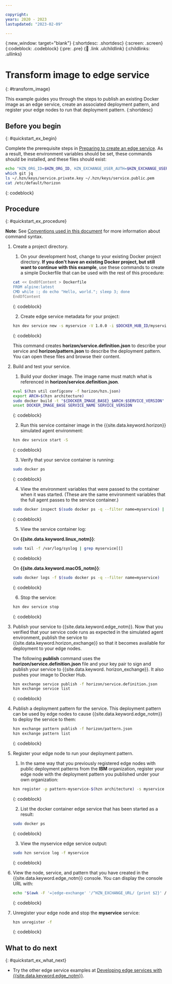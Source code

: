 ```yaml
---

copyright:
years: 2020 - 2023
lastupdated: "2023-02-09"

---
```


{:new_window: target="blank"}
{:shortdesc: .shortdesc}
{:screen: .screen}
{:codeblock: .codeblock}
{:pre: .pre}
{:child: .link .ulchildlink}
{:childlinks: .ullinks}

# Transform image to edge service
{: #transform_image}

This example guides you through the steps to publish an existing Docker image as an edge service, create an associated deployment pattern, and register your edge nodes to run that deployment pattern.
{:shortdesc}

## Before you begin
{: #quickstart_ex_begin}

Complete the prerequisite steps in [Preparing to create an edge service](service_containers.md). As a result, these environment variables should be set, these commands should be installed, and these files should exist:

```bash
echo "HZN_ORG_ID=$HZN_ORG_ID, HZN_EXCHANGE_USER_AUTH=$HZN_EXCHANGE_USER_AUTH, DOCKER_HUB_ID=$DOCKER_HUB_ID"
which git jq
ls ~/.hzn/keys/service.private.key ~/.hzn/keys/service.public.pem
cat /etc/default/horizon
```
{: codeblock}

## Procedure
{: #quickstart_ex_procedure}

**Note**: See [Conventions used in this document](../getting_started/document_conventions.md) for more information about command syntax.

1. Create a project directory.

   1. On your development host, change to your existing Docker project directory. **If you don't have an existing Docker project, but still want to continue with this example**, use these commands to create a simple Dockerfile that can be used with the rest of this procedure:

   ```bash
   cat << EndOfContent > Dockerfile
   FROM alpine:latest
   CMD while :; do echo "Hello, world."; sleep 3; done
   EndOfContent
   ```
   {: codeblock}

   2. Create edge service metadata for your project:

   ```bash
   hzn dev service new -s myservice -V 1.0.0 -i $DOCKER_HUB_ID/myservice --noImageGen
   ```
   {: codeblock}

   This command creates **horizon/service.definition.json** to describe your service and **horizon/pattern.json** to describe the deployment pattern. You can open these files and browse their content.

2. Build and test your service.

   1. Build your docker image. The image name must match what is referenced in **horizon/service.definition.json**.

   ```bash
   eval $(hzn util configconv -f horizon/hzn.json)
   export ARCH=$(hzn architecture)
   sudo docker build -t "${DOCKER_IMAGE_BASE}_$ARCH:$SERVICE_VERSION" .
   unset DOCKER_IMAGE_BASE SERVICE_NAME SERVICE_VERSION
   ```
   {: codeblock}

   2. Run this service container image in the {{site.data.keyword.horizon}} simulated agent environment:

   ```bash
   hzn dev service start -S
   ```
   {: codeblock}

   3. Verify that your service container is running:

   ```bash
   sudo docker ps
   ```
   {: codeblock}

   4. View the environment variables that were passed to the container when it was started. (These are the same environment variables that the full agent passes to the service container.)

   ```bash
   sudo docker inspect $(sudo docker ps -q --filter name=myservice) | jq '.[0].Config.Env'
   ```
   {: codeblock}

   5. View the service container log:

   On **{{site.data.keyword.linux_notm}}**:

   ```bash
   sudo tail -f /var/log/syslog | grep myservice[[]
   ```
   {: codeblock}

   On **{{site.data.keyword.macOS_notm}}**:

   ```bash
   sudo docker logs -f $(sudo docker ps -q --filter name=myservice)
   ```
   {: codeblock}

   6. Stop the service:

   ```bash
   hzn dev service stop
   ```
   {: codeblock}

3. Publish your service to {{site.data.keyword.edge_notm}}. Now that you verified that your service code runs as expected in the simulated agent environment, publish the service to {{site.data.keyword.horizon_exchange}} so that it becomes available for deployment to your edge nodes.

   The following **publish** command uses the **horizon/service.definition.json** file and your key pair to sign and publish your service to {{site.data.keyword.  horizon_exchange}}. It also pushes your image to Docker Hub.

   ```bash
   hzn exchange service publish -f horizon/service.definition.json
   hzn exchange service list
   ```
   {: codeblock}

4. Publish a deployment pattern for the service. This deployment pattern can be used by edge nodes to cause {{site.data.keyword.edge_notm}} to deploy the service to them:

   ```bash
   hzn exchange pattern publish -f horizon/pattern.json
   hzn exchange pattern list
   ```
   {: codeblock}

5. Register your edge node to run your deployment pattern.

   1. In the same way that you previously registered edge nodes with public deployment patterns from the **IBM** organization, register your edge node with the deployment pattern you published under your own organization:

   ```bash
   hzn register -p pattern-myservice-$(hzn architecture) -s myservice --serviceorg $HZN_ORG_ID
   ```
   {: codeblock}

   2. List the docker container edge service that has been started as a result:

   ```bash
   sudo docker ps
   ```
   {: codeblock}

   3. View the myservice edge service output:

   ```bash
   sudo hzn service log -f myservice
   ```
   {: codeblock}

6. View the node, service, and pattern that you have created in the {{site.data.keyword.edge_notm}} console. You can display the console URL with:

   ```bash
   echo "$(awk -F '=|edge-exchange' '/^HZN_EXCHANGE_URL/ {print $2}' /etc/default/horizon)edge"
   ```
   {: codeblock}

7. Unregister your edge node and stop the **myservice** service:

   ```bash
   hzn unregister -f
   ```
   {: codeblock}

## What to do next
{: #quickstart_ex_what_next}

* Try the other edge service examples at [Developing edge services with {{site.data.keyword.edge_notm}}](developing.md).
